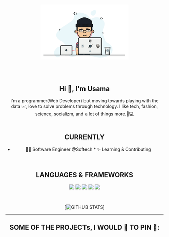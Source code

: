 <p align="center">
  <br><img src="https://github.com/usama-akram-gt/portfolio/blob/main/Developer.gif" width="280px"><br><br>
</p>
<br>
<div align="center">
<h2 align="center">Hi 👋, I'm Usama</h1>
I'm a programmer(Web Developer) but moving towards playing with the data 📈, love to solve problems through technology. I like tech, fashion, science, socializm, and a lot of things more.🧾💻
</div>

<br>
<div align="center">

<h2 align="center"> CURRENTLY </h1>

* 👨‍💻 Software Engineer @Softech * ✨ Learning & Contributing

</div>


<br>
<div align="center">

<h2 align="center"> LANGUAGES & FRAMEWORKS </h1>
<p align="center">
    <img src="https://img.shields.io/badge/javascript%20-%23323330.svg?&style=for-the-badge&logo=javascript&logoColor=%23F7DF1E"/>
    <img src="https://img.shields.io/badge/node.js%20-%2343853D.svg?&style=for-the-badge&logo=node.js&logoColor=white"/>  
    <img src="https://img.shields.io/badge/php%20-%23323330.svg?&style=for-the-badge&logo=php&logoColor=%23F7DF1E"/>
    <img src="https://img.shields.io/badge/php%20-%23323330.svg?&style=for-the-badge&logo=laravel&logoColor=red"/>  
    <img src="https://img.shields.io/badge/python%203%20-%23417FB0.svg?&style=for-the-badge&logo=python&logoColor=white"/>   
</p>
</div>



<br>
<div align="center">

[![GITHUB STATS](https://github-readme-stats.vercel.app/api?username=usama-akram-gt&show_icons=true&theme=dark&hide=contribs,prs,issues)]

</div>

---

<h2 align="center">SOME OF THE PROJECTs, I WOULD 💖 TO PIN 📌:</h2>